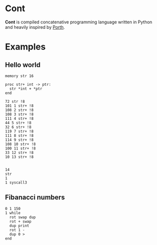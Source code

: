 # Cont

__Cont__ is compiled concatenative programming language written in Python and heavily inspired by [Porth](https://gitlab.com/tsoding/porth).  

# Examples
## Hello world
```
memory str 16

proc str+ int -> ptr:
  str *int + *ptr
end

72 str !8
101 1 str+ !8
108 2 str+ !8
108 3 str+ !8
111 4 str+ !8
44 5 str+ !8
32 6 str+ !8
119 7 str+ !8
111 8 str+ !8
114 9 str+ !8
108 10 str+ !8
100 11 str+ !8
33 12 str+ !8
10 13 str+ !8


14
str
1
1 syscall3
```

## Fibanacci numbers
```
0 1 150 
1 while
  rot swap dup 
  rot + swap
  dup print
  rot 1 - 
  dup 0 > 
end 
```